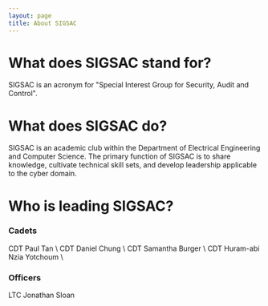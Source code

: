 ```yaml
---
layout: page
title: About SIGSAC
---
```


# What does SIGSAC stand for?

SIGSAC is an acronym for "Special Interest Group for Security, Audit and Control".

# What does SIGSAC do?

SIGSAC is an academic club within the Department of Electrical Engineering and Computer Science. The primary function of SIGSAC is to share knowledge, cultivate technical skill sets, and develop leadership applicable to the cyber domain.

# Who is leading SIGSAC?


### Cadets


CDT Paul Tan \\
CDT Daniel Chung \\
CDT Samantha Burger \\
CDT Huram-abi Nzia Yotchoum \\

### Officers

LTC Jonathan Sloan